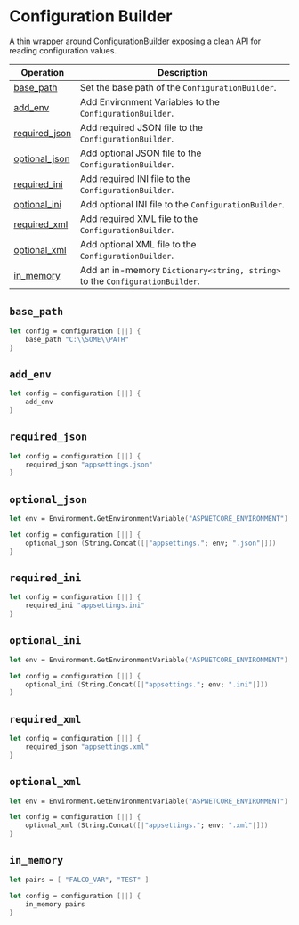 # Configuration Builder

A thin wrapper around ConfigurationBuilder exposing a clean API for reading configuration values.

| Operation | Description |
| --------- | ----------- |
| [base_path](#base_path) | Set the base path of the `ConfigurationBuilder`. |
| [add_env](#add_env) | Add Environment Variables to the `ConfigurationBuilder`. |
| [required_json](#required_json) | Add required JSON file to the `ConfigurationBuilder`. |
| [optional_json](#optional_json) | Add optional JSON file to the `ConfigurationBuilder`. |
| [required_ini](#required_ini) | Add required INI file to the `ConfigurationBuilder`. |
| [optional_ini](#optional_ini) | Add optional INI file to the `ConfigurationBuilder`. |
| [required_xml](#required_xml) | Add required XML file to the `ConfigurationBuilder`. |
| [optional_xml](#optional_xml) | Add optional XML file to the `ConfigurationBuilder`. |
| [in_memory](#in_memory) | Add an in-memory `Dictionary<string, string>` to the `ConfigurationBuilder`. |

## `base_path`

```fsharp
let config = configuration [||] {
    base_path "C:\\SOME\\PATH"
}
```

## `add_env`

```fsharp
let config = configuration [||] {
    add_env
}
```

## `required_json`

```fsharp
let config = configuration [||] {
    required_json "appsettings.json"
}
```

## `optional_json`

```fsharp
let env = Environment.GetEnvironmentVariable("ASPNETCORE_ENVIRONMENT")

let config = configuration [||] {
    optional_json (String.Concat([|"appsettings."; env; ".json"|]))
}
```

## `required_ini`

```fsharp
let config = configuration [||] {
    required_ini "appsettings.ini"
}
```

## `optional_ini`

```fsharp
let env = Environment.GetEnvironmentVariable("ASPNETCORE_ENVIRONMENT")

let config = configuration [||] {
    optional_ini (String.Concat([|"appsettings."; env; ".ini"|]))
}
```

## `required_xml`

```fsharp
let config = configuration [||] {
    required_json "appsettings.xml"
}
```

## `optional_xml`

```fsharp
let env = Environment.GetEnvironmentVariable("ASPNETCORE_ENVIRONMENT")

let config = configuration [||] {
    optional_xml (String.Concat([|"appsettings."; env; ".xml"|]))
}
```

## `in_memory`

```fsharp
let pairs = [ "FALCO_VAR", "TEST" ]

let config = configuration [||] {
    in_memory pairs
}
```
